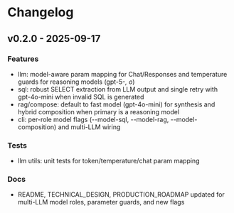 # Changelog

## v0.2.0 - 2025-09-17

### Features
- llm: model-aware param mapping for Chat/Responses and temperature guards for reasoning models (gpt-5-*, o*)
- sql: robust SELECT extraction from LLM output and single retry with gpt-4o-mini when invalid SQL is generated
- rag/compose: default to fast model (gpt-4o-mini) for synthesis and hybrid composition when primary is a reasoning model
- cli: per-role model flags (--model-sql, --model-rag, --model-composition) and multi-LLM wiring

### Tests
- llm utils: unit tests for token/temperature/chat param mapping

### Docs
- README, TECHNICAL_DESIGN, PRODUCTION_ROADMAP updated for multi-LLM model roles, parameter guards, and new flags
